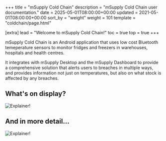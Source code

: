 +++
title = "mSupply Cold Chain"
description = "mSupply Cold Chain user documentation."
date = 2025-05-01T08:00:00+00:00
updated = 2021-05-01T08:00:00+00:00
sort_by = "weight"
weight = 101
template = "coldchain/page.html"

[extra]
lead = "Welcome to mSupply Cold Chain!"
toc = true
top = true
+++

mSupply Cold Chain is an Android application that uses low cost Bluetooth temeperature sensors to monitor fridges and freezers in warehouses, hospitals and health centres.

It integrates with mSupply Desktop and the mSupply Dashboard to provide a comprehensive solution that alerts users to breaches in multiple ways, and provides information not just on temperatures, but also on what stock is affected by any breaches.

## What's on display?

![Explainer!](/coldchain/images/coldchain_frontpage_basic.png)

## And in more detail...
![Explainer!](/coldchain/images/coldchain_frontpage_advanced.png)
